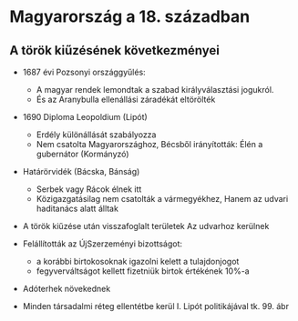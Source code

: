 # Magyarország a 18. században

## A török kiűzésének következményei
- 1687 évi Pozsonyi országgyűlés: 
    - A magyar rendek lemondtak a szabad királyválasztási jogukról.
    - És az Aranybulla ellenállási záradékát eltörölték

- 1690 Diploma Leopoldium (Lipót)
    - Erdély különállását szabályozza
    - Nem csatolta Magyarországhoz, Bécsből irányították: Élén a gubernátor (Kormányzó)

- Határörvidék (Bácska, Bánság)
    - Serbek vagy Rácok élnek itt
    - Közigazgatásilag nem csatolták a vármegyékhez, Hanem az udvari haditanács alatt álltak

- A török kiűzése után visszafoglalt területek Az udvarhoz kerülnek
- Felállították az ÚjSzerzeményi bizottságot:
    - a korábbi birtokosoknak igazolni kelett a tulajdonjogot
    - fegyverváltságot kellett fizetniük birtok értékének 10%-a
- Adóterhek növekednek
- Minden társadalmi réteg ellentétbe kerül I. Lipót politikájával tk. 99. ábr
